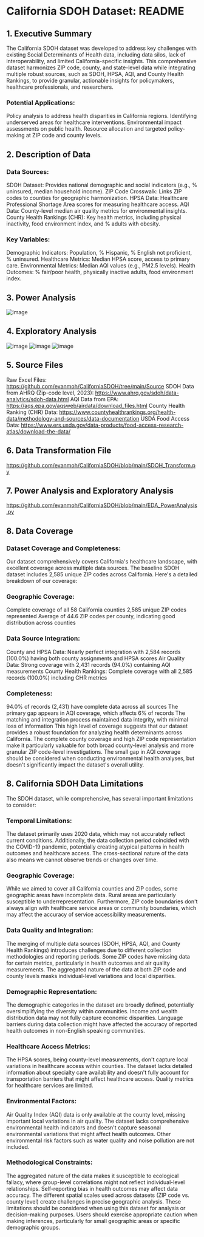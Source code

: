 
# California SDOH Dataset: README
## 1. Executive Summary
The California SDOH dataset was developed to address key challenges with existing Social Determinants of Health data, including data silos, lack of interoperability, and limited California-specific insights. This comprehensive dataset harmonizes ZIP code, county, and state-level data while integrating multiple robust sources, such as SDOH, HPSA, AQI, and County Health Rankings, to provide granular, actionable insights for policymakers, healthcare professionals, and researchers.

### Potential Applications:
Policy analysis to address health disparities in California regions.
Identifying underserved areas for healthcare interventions.
Environmental impact assessments on public health.
Resource allocation and targeted policy-making at ZIP code and county levels.

## 2. Description of Data
### Data Sources:
SDOH Dataset: Provides national demographic and social indicators (e.g., % uninsured, median household income).
ZIP Code Crosswalk: Links ZIP codes to counties for geographic harmonization.
HPSA Data: Healthcare Professional Shortage Area scores for measuring healthcare access.
AQI Data: County-level median air quality metrics for environmental insights.
County Health Rankings (CHR): Key health metrics, including physical inactivity, food environment index, and % adults with obesity.
### Key Variables:
Demographic Indicators: Population, % Hispanic, % English not proficient, % uninsured.
Healthcare Metrics: Median HPSA score, access to primary care.
Environmental Metrics: Median AQI values (e.g., PM2.5 levels).
Health Outcomes: % fair/poor health, physically inactive adults, food environment index.



## 3. Power Analysis
![image](https://github.com/user-attachments/assets/2fd7b4c0-b2ad-48ea-9a84-13af8e5c251a)


## 4. Exploratory Analysis
![image](https://github.com/user-attachments/assets/e1555875-b505-483e-a0d4-6fc07ebb1f1e)
![image](https://github.com/user-attachments/assets/79be11d9-b95d-4ed3-a9db-cacfbb66d818)
![image](https://github.com/user-attachments/assets/3f0f6674-2011-464b-8f2c-3cba8a24b5d2)

## 5. Source Files
Raw Excel Files: https://github.com/evanmoh/CaliforniaSDOH/tree/main/Source
SDOH Data from AHRQ (Zip-code level, 2023): https://www.ahrq.gov/sdoh/data-analytics/sdoh-data.html
AQI Data from EPA: https://aqs.epa.gov/aqsweb/airdata/download_files.html
County Health Ranking (CHR) Data: https://www.countyhealthrankings.org/health-data/methodology-and-sources/data-documentation
USDA Food Access Data: https://www.ers.usda.gov/data-products/food-access-research-atlas/download-the-data/

## 6. Data Transformation File
https://github.com/evanmoh/CaliforniaSDOH/blob/main/SDOH_Transform.py

## 7. Power Analysis and Exploratory Analysis
https://github.com/evanmoh/CaliforniaSDOH/blob/main/EDA_PowerAnalysis.py

## 8. Data Coverage
### Dataset Coverage and Completeness:
Our dataset comprehensively covers California's healthcare landscape, with excellent coverage across multiple data sources. The baseline SDOH dataset includes 2,585 unique ZIP codes across California. Here's a detailed breakdown of our coverage:

### Geographic Coverage:
Complete coverage of all 58 California counties
2,585 unique ZIP codes represented
Average of 44.6 ZIP codes per county, indicating good distribution across counties

### Data Source Integration:
County and HPSA Data: Nearly perfect integration with 2,584 records (100.0%) having both county assignments and HPSA scores
Air Quality Data: Strong coverage with 2,431 records (94.0%) containing AQI measurements
County Health Rankings: Complete coverage with all 2,585 records (100.0%) including CHR metrics

### Completeness:
94.0% of records (2,431) have complete data across all sources
The primary gap appears in AQI coverage, which affects 6% of records
The matching and integration process maintained data integrity, with minimal loss of information
This high level of coverage suggests that our dataset provides a robust foundation for analyzing health determinants across California. The complete county coverage and high ZIP code representation make it particularly valuable for both broad county-level analysis and more granular ZIP code-level investigations. The small gap in AQI coverage should be considered when conducting environmental health analyses, but doesn't significantly impact the dataset's overall utility.

## 8. California SDOH Data Limitations
The SDOH dataset, while comprehensive, has several important limitations to consider:
### Temporal Limitations:
The dataset primarily uses 2020 data, which may not accurately reflect current conditions. Additionally, the data collection period coincided with the COVID-19 pandemic, potentially creating atypical patterns in health outcomes and healthcare access. The cross-sectional nature of the data also means we cannot observe trends or changes over time.
### Geographic Coverage:
While we aimed to cover all California counties and ZIP codes, some geographic areas have incomplete data. Rural areas are particularly susceptible to underrepresentation. Furthermore, ZIP code boundaries don't always align with healthcare service areas or community boundaries, which may affect the accuracy of service accessibility measurements.
### Data Quality and Integration:
The merging of multiple data sources (SDOH, HPSA, AQI, and County Health Rankings) introduces challenges due to different collection methodologies and reporting periods. Some ZIP codes have missing data for certain metrics, particularly in health outcomes and air quality measurements. The aggregated nature of the data at both ZIP code and county levels masks individual-level variations and local disparities.
### Demographic Representation:
The demographic categories in the dataset are broadly defined, potentially oversimplifying the diversity within communities. Income and wealth distribution data may not fully capture economic disparities. Language barriers during data collection might have affected the accuracy of reported health outcomes in non-English speaking communities.
### Healthcare Access Metrics:
The HPSA scores, being county-level measurements, don't capture local variations in healthcare access within counties. The dataset lacks detailed information about specialty care availability and doesn't fully account for transportation barriers that might affect healthcare access. Quality metrics for healthcare services are limited.
### Environmental Factors:
Air Quality Index (AQI) data is only available at the county level, missing important local variations in air quality. The dataset lacks comprehensive environmental health indicators and doesn't capture seasonal environmental variations that might affect health outcomes. Other environmental risk factors such as water quality and noise pollution are not included.
### Methodological Constraints:
The aggregated nature of the data makes it susceptible to ecological fallacy, where group-level correlations might not reflect individual-level relationships. Self-reporting bias in health outcomes may affect data accuracy. The different spatial scales used across datasets (ZIP code vs. county level) create challenges in precise geographic analysis.
These limitations should be considered when using this dataset for analysis or decision-making purposes. Users should exercise appropriate caution when making inferences, particularly for small geographic areas or specific demographic groups.



